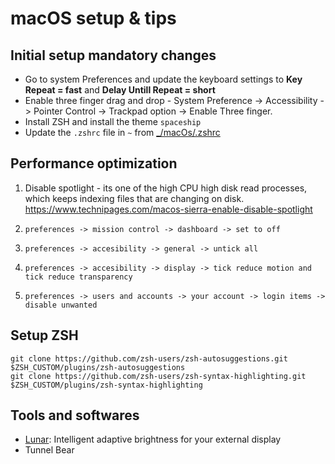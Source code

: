 # macOS setup & tips


## Initial setup mandatory changes
 - Go to system Preferences and update the keyboard settings to **Key Repeat = fast** and **Delay Untill Repeat = short**
 - Enable three finger drag and drop - System Preference -> Accessibility -> Pointer Control -> Trackpad option -> Enable Three finger.
 - Install ZSH and install the theme `spaceship`
 - Update the `.zshrc` file in `~` from [_/macOs/.zshrc](https://github.com/kunalpanchal/_/blob/master/macOS/.zshrc)

## Performance optimization

1. Disable spotlight - its one of the high CPU high disk read processes, which keeps indexing files that are changing on disk.
https://www.technipages.com/macos-sierra-enable-disable-spotlight

2. `preferences -> mission control -> dashboard -> set to off`
3. `preferences -> accesibility -> general -> untick all`
4. `preferences -> accesibility -> display -> tick reduce motion and tick reduce transparency`
5. `preferences -> users and accounts -> your account -> login items -> disable unwanted`

## Setup ZSH

```shell
git clone https://github.com/zsh-users/zsh-autosuggestions.git $ZSH_CUSTOM/plugins/zsh-autosuggestions
git clone https://github.com/zsh-users/zsh-syntax-highlighting.git $ZSH_CUSTOM/plugins/zsh-syntax-highlighting
```

## Tools and softwares

- [Lunar](https://lunar.fyi): Intelligent adaptive brightness
for your external display
- Tunnel Bear
